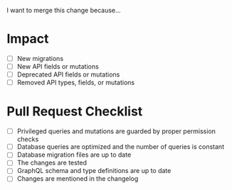 I want to merge this change because...

<!-- Please mention all relevant issue numbers. -->

# Impact

* [ ] New migrations
* [ ] New API fields or mutations
* [ ] Deprecated API fields or mutations
* [ ] Removed API types, fields, or mutations

# Pull Request Checklist

<!-- Please keep this section. It will make maintainer's life easier. -->

* [ ] Privileged queries and mutations are guarded by proper permission checks
* [ ] Database queries are optimized and the number of queries is constant
* [ ] Database migration files are up to date
* [ ] The changes are tested
* [ ] GraphQL schema and type definitions are up to date
* [ ] Changes are mentioned in the changelog
